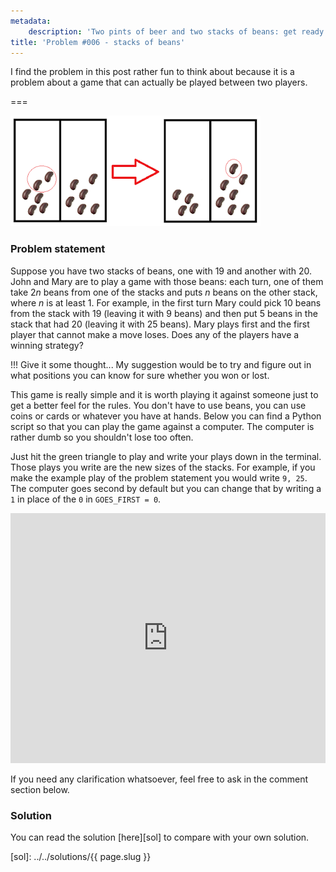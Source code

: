 ```yaml
---
metadata:
    description: 'Two pints of beer and two stacks of beans: get ready for a maths game.'
title: 'Problem #006 - stacks of beans'
---
```


I find the problem in this post rather fun to think about because it is a problem about a game that can actually be played between two players.

===

![A picture showing a possible game move](beans.png)

### Problem statement

Suppose you have two stacks of beans, one with $19$ and another with $20$. John and Mary are to play a game with those beans: each turn, one of them take  $2n$ beans from one of the stacks and puts $n$ beans on the other stack, where $n$ is at least $1$. For example, in the first turn Mary could pick $10$ beans from the stack with $19$ (leaving it with $9$ beans) and then put $5$ beans in the stack that had $20$ (leaving it with $25$ beans). Mary plays first and the first player that cannot make a move loses. Does any of the players have a winning strategy?

!!! Give it some thought... My suggestion would be to try and figure out in what positions you can know for sure whether you won or lost.

This game is really simple and it is worth playing it against someone just to get a better feel for the rules. You don't have to use beans, you can use coins or cards or whatever you have at hands. Below you can find a Python script so that you can play the game against a computer. The computer is rather dumb so you shouldn't lose too often.

Just hit the green triangle to play and write your plays down in the terminal. Those plays you write are the new sizes of the stacks. For example, if you make the example play of the problem statement you would write `9, 25`. The computer goes second by default but you can change that by writing a `1` in place of the `0` in `GOES_FIRST = 0`.

<iframe allowfullscreen="true" allowtransparency="true" frameborder="no" height="400px" sandbox="allow-forms allow-pointer-lock allow-popups allow-same-origin allow-scripts allow-modals" scrolling="no" src="https://repl.it/@RojerGS/StackedBeans?lite=true" width="100%"></iframe>

If you need any clarification whatsoever, feel free to ask in the comment section below.

### Solution

You can read the solution [here][sol] to compare with your own solution.

[sol]: ../../solutions/{{ page.slug }}
